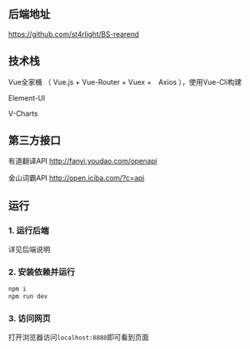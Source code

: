 ## 后端地址
https://github.com/st4rlight/BS-rearend

## 技术栈
Vue全家桶 （ Vue.js + Vue-Router + Vuex +　Axios ），使用Vue-Cli构建

Element-UI

V-Charts

## 第三方接口
有道翻译API http://fanyi.youdao.com/openapi

金山词霸API http://open.iciba.com/?c=api

## 运行

### 1. 运行后端
详见后端说明

### 2. 安装依赖并运行
```javascript
npm i
npm run dev
```

### 3. 访问网页
打开浏览器访问`localhost:8888`即可看到页面
